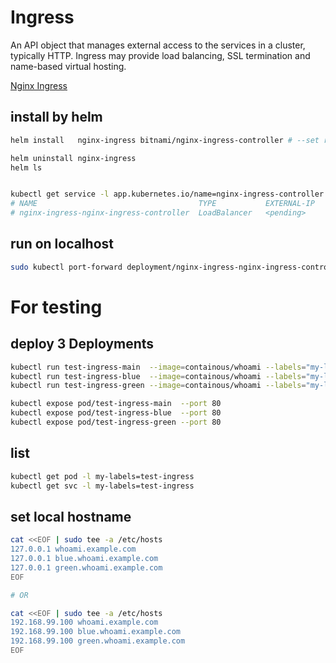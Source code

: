 # Ingress
An API object that manages external access to the services in a cluster, typically HTTP.
Ingress may provide load balancing, SSL termination and name-based virtual hosting.


[Nginx Ingress](https://github.com/nginxinc/kubernetes-ingress)


## install by helm
```bash
helm install   nginx-ingress bitnami/nginx-ingress-controller # --set rbac.create=true

helm uninstall nginx-ingress
helm ls


kubectl get service -l app.kubernetes.io/name=nginx-ingress-controller
# NAME                                    TYPE           EXTERNAL-IP   PORT(S)                   
# nginx-ingress-nginx-ingress-controller  LoadBalancer   <pending>     80:31277/TCP,443:31764/TCP
```


## run on localhost
```bash
sudo kubectl port-forward deployment/nginx-ingress-nginx-ingress-controller 80:80
```


# For testing
## deploy 3 Deployments
```bash
kubectl run test-ingress-main  --image=containous/whoami --labels="my-labels=test-ingress"
kubectl run test-ingress-blue  --image=containous/whoami --labels="my-labels=test-ingress"
kubectl run test-ingress-green --image=containous/whoami --labels="my-labels=test-ingress"

kubectl expose pod/test-ingress-main  --port 80
kubectl expose pod/test-ingress-blue  --port 80
kubectl expose pod/test-ingress-green --port 80
```


## list
```bash
kubectl get pod -l my-labels=test-ingress
kubectl get svc -l my-labels=test-ingress
```


## set local hostname
```bash
cat <<EOF | sudo tee -a /etc/hosts
127.0.0.1 whoami.example.com
127.0.0.1 blue.whoami.example.com
127.0.0.1 green.whoami.example.com
EOF

# OR

cat <<EOF | sudo tee -a /etc/hosts
192.168.99.100 whoami.example.com
192.168.99.100 blue.whoami.example.com
192.168.99.100 green.whoami.example.com
EOF
```
